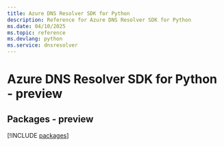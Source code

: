 ```yaml
---
title: Azure DNS Resolver SDK for Python
description: Reference for Azure DNS Resolver SDK for Python
ms.date: 04/10/2025
ms.topic: reference
ms.devlang: python
ms.service: dnsresolver
---
```

# Azure DNS Resolver SDK for Python - preview
## Packages - preview
[!INCLUDE [packages](dns-resolver-index.md)]